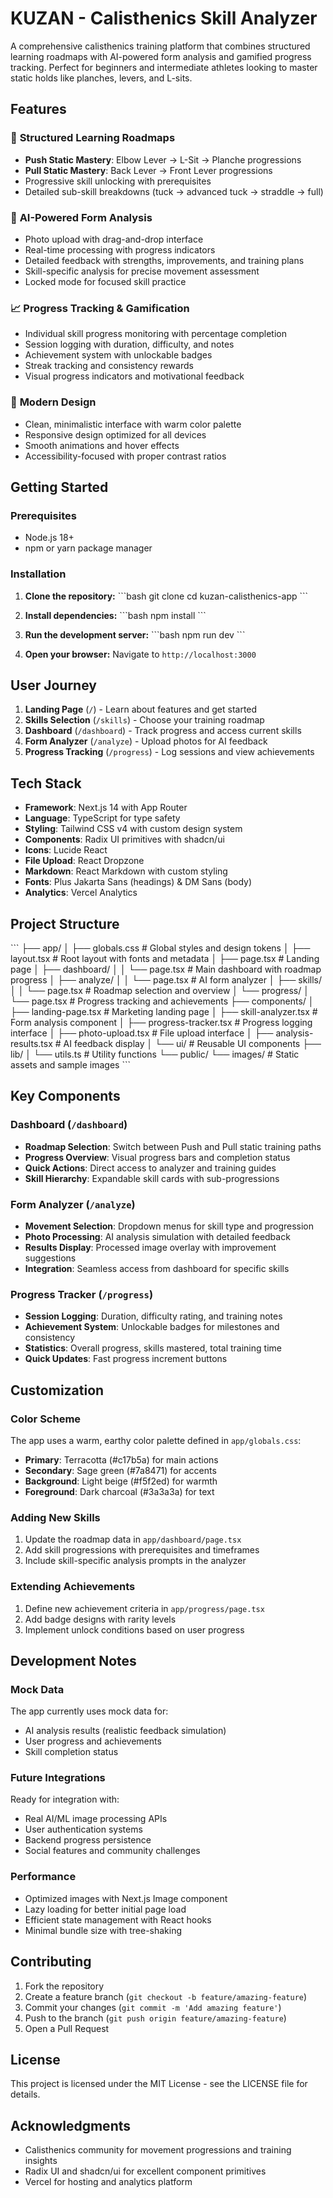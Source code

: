 # KUZAN - Calisthenics Skill Analyzer

A comprehensive calisthenics training platform that combines structured learning roadmaps with AI-powered form analysis and gamified progress tracking. Perfect for beginners and intermediate athletes looking to master static holds like planches, levers, and L-sits.

## Features

### 🎯 **Structured Learning Roadmaps**
- **Push Static Mastery**: Elbow Lever → L-Sit → Planche progressions
- **Pull Static Mastery**: Back Lever → Front Lever progressions
- Progressive skill unlocking with prerequisites
- Detailed sub-skill breakdowns (tuck → advanced tuck → straddle → full)

### 🔬 **AI-Powered Form Analysis**
- Photo upload with drag-and-drop interface
- Real-time processing with progress indicators
- Detailed feedback with strengths, improvements, and training plans
- Skill-specific analysis for precise movement assessment
- Locked mode for focused skill practice

### 📈 **Progress Tracking & Gamification**
- Individual skill progress monitoring with percentage completion
- Session logging with duration, difficulty, and notes
- Achievement system with unlockable badges
- Streak tracking and consistency rewards
- Visual progress indicators and motivational feedback

### 🎨 **Modern Design**
- Clean, minimalistic interface with warm color palette
- Responsive design optimized for all devices
- Smooth animations and hover effects
- Accessibility-focused with proper contrast ratios

## Getting Started

### Prerequisites
- Node.js 18+ 
- npm or yarn package manager

### Installation

1. **Clone the repository:**
   \`\`\`bash
   git clone <repository-url>
   cd kuzan-calisthenics-app
   \`\`\`

2. **Install dependencies:**
   \`\`\`bash
   npm install
   \`\`\`

3. **Run the development server:**
   \`\`\`bash
   npm run dev
   \`\`\`

4. **Open your browser:**
   Navigate to `http://localhost:3000`

## User Journey

1. **Landing Page** (`/`) - Learn about features and get started
2. **Skills Selection** (`/skills`) - Choose your training roadmap
3. **Dashboard** (`/dashboard`) - Track progress and access current skills
4. **Form Analyzer** (`/analyze`) - Upload photos for AI feedback
5. **Progress Tracking** (`/progress`) - Log sessions and view achievements

## Tech Stack

- **Framework**: Next.js 14 with App Router
- **Language**: TypeScript for type safety
- **Styling**: Tailwind CSS v4 with custom design system
- **Components**: Radix UI primitives with shadcn/ui
- **Icons**: Lucide React
- **File Upload**: React Dropzone
- **Markdown**: React Markdown with custom styling
- **Fonts**: Plus Jakarta Sans (headings) & DM Sans (body)
- **Analytics**: Vercel Analytics

## Project Structure

\`\`\`
├── app/
│   ├── globals.css          # Global styles and design tokens
│   ├── layout.tsx           # Root layout with fonts and metadata
│   ├── page.tsx             # Landing page
│   ├── dashboard/
│   │   └── page.tsx         # Main dashboard with roadmap progress
│   ├── analyze/
│   │   └── page.tsx         # AI form analyzer
│   ├── skills/
│   │   └── page.tsx         # Roadmap selection and overview
│   └── progress/
│       └── page.tsx         # Progress tracking and achievements
├── components/
│   ├── landing-page.tsx     # Marketing landing page
│   ├── skill-analyzer.tsx   # Form analysis component
│   ├── progress-tracker.tsx # Progress logging interface
│   ├── photo-upload.tsx     # File upload interface
│   ├── analysis-results.tsx # AI feedback display
│   └── ui/                  # Reusable UI components
├── lib/
│   └── utils.ts             # Utility functions
└── public/
    └── images/              # Static assets and sample images
\`\`\`

## Key Components

### Dashboard (`/dashboard`)
- **Roadmap Selection**: Switch between Push and Pull static training paths
- **Progress Overview**: Visual progress bars and completion status
- **Quick Actions**: Direct access to analyzer and training guides
- **Skill Hierarchy**: Expandable skill cards with sub-progressions

### Form Analyzer (`/analyze`)
- **Movement Selection**: Dropdown menus for skill type and progression
- **Photo Processing**: AI analysis simulation with detailed feedback
- **Results Display**: Processed image overlay with improvement suggestions
- **Integration**: Seamless access from dashboard for specific skills

### Progress Tracker (`/progress`)
- **Session Logging**: Duration, difficulty rating, and training notes
- **Achievement System**: Unlockable badges for milestones and consistency
- **Statistics**: Overall progress, skills mastered, total training time
- **Quick Updates**: Fast progress increment buttons

## Customization

### Color Scheme
The app uses a warm, earthy color palette defined in `app/globals.css`:
- **Primary**: Terracotta (#c17b5a) for main actions
- **Secondary**: Sage green (#7a8471) for accents
- **Background**: Light beige (#f5f2ed) for warmth
- **Foreground**: Dark charcoal (#3a3a3a) for text

### Adding New Skills
1. Update the roadmap data in `app/dashboard/page.tsx`
2. Add skill progressions with prerequisites and timeframes
3. Include skill-specific analysis prompts in the analyzer

### Extending Achievements
1. Define new achievement criteria in `app/progress/page.tsx`
2. Add badge designs with rarity levels
3. Implement unlock conditions based on user progress

## Development Notes

### Mock Data
The app currently uses mock data for:
- AI analysis results (realistic feedback simulation)
- User progress and achievements
- Skill completion status

### Future Integrations
Ready for integration with:
- Real AI/ML image processing APIs
- User authentication systems
- Backend progress persistence
- Social features and community challenges

### Performance
- Optimized images with Next.js Image component
- Lazy loading for better initial page load
- Efficient state management with React hooks
- Minimal bundle size with tree-shaking

## Contributing

1. Fork the repository
2. Create a feature branch (`git checkout -b feature/amazing-feature`)
3. Commit your changes (`git commit -m 'Add amazing feature'`)
4. Push to the branch (`git push origin feature/amazing-feature`)
5. Open a Pull Request

## License

This project is licensed under the MIT License - see the LICENSE file for details.

## Acknowledgments

- Calisthenics community for movement progressions and training insights
- Radix UI and shadcn/ui for excellent component primitives
- Vercel for hosting and analytics platform
